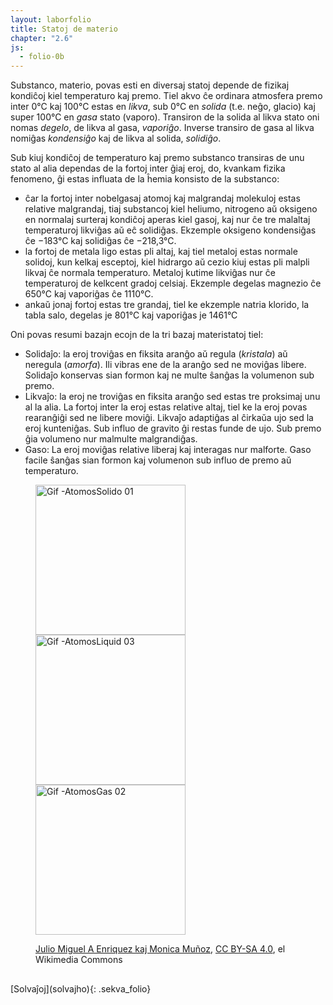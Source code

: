 ```yaml
---
layout: laborfolio
title: Statoj de materio
chapter: "2.6"
js:
  - folio-0b
---
```


Substanco, materio, povas esti en diversaj statoj depende de fizikaj kondiĉoj kiel temperaturo kaj premo. Tiel akvo ĉe ordinara atmosfera premo inter 0°C kaj 100°C estas en *likva*, sub 0°C en *solida* (t.e. neĝo, glacio) kaj super 100°C en *gasa* stato (vaporo). Transiron de la solida al likva stato oni nomas *degelo*, de likva al gasa, *vaporiĝo*. Inverse transiro de gasa al likva nomiĝas *kondensiĝo* kaj de likva al solida, *solidiĝo*.  

Sub kiuj kondiĉoj de temperaturo kaj premo substanco transiras de unu stato al alia dependas de la fortoj inter ĝiaj eroj, do, kvankam fizika fenomeno, ĝi estas influata de la ĥemia konsisto de la substanco: 

- ĉar la fortoj inter nobelgasaj atomoj kaj malgrandaj molekuloj estas relative malgrandaj, tiaj substancoj kiel heliumo, nitrogeno aŭ oksigeno en normalaj surteraj kondiĉoj aperas kiel gasoj, kaj nur ĉe tre malaltaj temperaturoj likviĝas aŭ eĉ solidiĝas. Ekzemple oksigeno kondensiĝas ĉe −183°C kaj solidiĝas ĉe −218,3°C.
- la fortoj de metala ligo estas pli altaj, kaj tiel metaloj estas normale solidoj, kun kelkaj esceptoj, kiel hidrargo aŭ cezio kiuj estas pli malpli likvaj ĉe normala temperaturo. Metaloj kutime likviĝas nur ĉe temperaturoj de kelkcent gradoj celsiaj. Ekzemple degelas magnezio ĉe 650°C kaj vaporiĝas ĉe 1110°C.
- ankaŭ jonaj fortoj estas tre grandaj, tiel ke ekzemple natria klorido, la tabla salo, degelas je 801°C kaj vaporiĝas je 1461°C

Oni povas resumi bazajn ecojn de la tri bazaj materistatoj tiel:

- Solidaĵo: la eroj troviĝas en fiksita aranĝo aŭ regula (*kristala*) aŭ neregula (*amorfa*). Ili vibras ene de la aranĝo sed ne moviĝas libere. Solidaĵo konservas sian formon kaj ne multe ŝanĝas la volumenon sub premo.
- Likvaĵo: la eroj ne troviĝas en fiksita aranĝo sed estas tre proksimaj unu al la alia. La fortoj inter la eroj estas relative altaj, tiel ke la eroj povas rearanĝiĝi sed ne libere moviĝi. Likvaĵo adaptiĝas al ĉirkaŭa ujo sed la eroj kunteniĝas. Sub influo de gravito ĝi restas funde de ujo. Sub premo ĝia volumeno nur malmulte malgrandiĝas.
- Gaso: La eroj moviĝas relative liberaj kaj interagas nur malforte. Gaso facile ŝanĝas sian formon kaj volumenon sub influo de premo aŭ temperaturo.

<!-- https://onaircode.com/amazing-particles-animation-with-css-and-javascript/ -->

<!--
<table>
<tr>
<td>
<a title="Julio Miguel A Enriquez and Monica Muñoz, CC BY-SA 4.0 &lt;https://creativecommons.org/licenses/by-sa/4.0&gt;, via Wikimedia Commons" href="https://commons.wikimedia.org/wiki/File:Gif_-AtomosSolido_01.gif"><img width="512" alt="Gif -AtomosSolido 01" src="inc/240px-Gif_-AtomosSolido_01.gif"></a>
</td>
<td>
<a title="Julio Miguel A Enriquez and Monica Muñoz, CC BY-SA 4.0 &lt;https://creativecommons.org/licenses/by-sa/4.0&gt;, via Wikimedia Commons" href="https://commons.wikimedia.org/wiki/File:Gif_-AtomosLiquid_03.gif"><img width="512" alt="Gif -AtomosLiquid 03" src="inc/240px-Gif_-AtomosLiquid_03.gif">
</a>
</td>
<td>
<a title="Julio Miguel A Enriquez and Monica Muñoz, CC BY-SA 4.0 &lt;https://creativecommons.org/licenses/by-sa/4.0&gt;, via Wikimedia Commons" href="https://commons.wikimedia.org/wiki/File:Gif_-AtomosGas_02.gif"><img width="512" alt="Gif -AtomosGas 02" src="inc/240px-Gif_-AtomosGas_02.gif"></a>
</td>
</tr>
<tr>
<td colspan="3">
<a href="https://commons.wikimedia.org/wiki/File:Gif_-AtomosGas_02.gif">Julio Miguel A Enriquez kaj Monica Muñoz</a>, <a href="https://creativecommons.org/licenses/by-sa/4.0">CC BY-SA 4.0</a>, el Wikimedia Commons
</td>
</tr>
</table>
-->

<figure>
<p>
<img width="240" alt="Gif -AtomosSolido 01" src="https://upload.wikimedia.org/wikipedia/commons/thumb/b/ba/Gif_-AtomosSolido_01.gif/512px-Gif_-AtomosSolido_01.gif">
<img width="240" alt="Gif -AtomosLiquid 03" src="https://upload.wikimedia.org/wikipedia/commons/thumb/5/5b/Gif_-AtomosLiquid_03.gif/512px-Gif_-AtomosLiquid_03.gif">
<img width="240" alt="Gif -AtomosGas 02" src="https://upload.wikimedia.org/wikipedia/commons/thumb/2/29/Gif_-AtomosGas_02.gif/512px-Gif_-AtomosGas_02.gif">
</p>
<figcaption>
<a href="https://commons.wikimedia.org/wiki/File:Gif_-AtomosGas_02.gif">Julio Miguel A Enriquez kaj Monica Muñoz</a>, <a href="https://creativecommons.org/licenses/by-sa/4.0">CC BY-SA 4.0</a>, el Wikimedia Commons
</figcaption>
</figure>


<h2></h2>
[Solvaĵoj](solvajho){: .sekva_folio}
